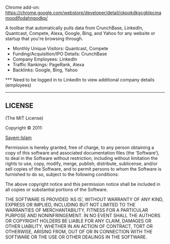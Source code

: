 Chrome add-on: https://chrome.google.com/webstore/developer/detail/okpokdkgcgblpcmamoodlfodahngodkp/

A toolbar that automatically pulls data from CrunchBase, LinkedIn, Quantcast, Compete, Alexa, Google, Bing, and Yahoo for any website or startup that you're browsing through.

- Monthly Unique Visitors: Quantcast, Compete
- Funding/Acquisition/IPO Details: CrunchBase
- Company Employees: LinkedIn
- Traffic Rankings: PageRank, Alexa
- Backlinks: Google, Bing, Yahoo

*** Need to be logged in to LinkedIn to view additional company details (employees)


***

LICENSE
-------

(The MIT License)

Copyright © 2011:

[Sayem Islam](http://sayemislam.com)

Permission is hereby granted, free of charge, to any person obtaining
a copy of this software and associated documentation files (the
‘Software’), to deal in the Software without restriction, including
without limitation the rights to use, copy, modify, merge, publish,
distribute, sublicense, and/or sell copies of the Software, and to
permit persons to whom the Software is furnished to do so, subject to
the following conditions:

The above copyright notice and this permission notice shall be
included in all copies or substantial portions of the Software.

THE SOFTWARE IS PROVIDED ‘AS IS’, WITHOUT WARRANTY OF ANY KIND,
EXPRESS OR IMPLIED, INCLUDING BUT NOT LIMITED TO THE WARRANTIES OF
MERCHANTABILITY, FITNESS FOR A PARTICULAR PURPOSE AND NONINFRINGEMENT.
IN NO EVENT SHALL THE AUTHORS OR COPYRIGHT HOLDERS BE LIABLE FOR ANY
CLAIM, DAMAGES OR OTHER LIABILITY, WHETHER IN AN ACTION OF CONTRACT,
TORT OR OTHERWISE, ARISING FROM, OUT OF OR IN CONNECTION WITH THE
SOFTWARE OR THE USE OR OTHER DEALINGS IN THE SOFTWARE.